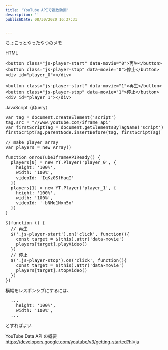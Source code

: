 ```yaml
---
title: 'YouTube APIで複数動画'
description: ''
publishDate: 08/30/2020 16:37:31


---
```

<p>ちょこっとやったやつのメモ</p>

<p>HTML</p>

<pre class="code lang-html" data-lang="html" data-unlink><span class="synIdentifier">&lt;</span><span class="synStatement">button</span><span class="synIdentifier"> </span><span class="synType">class</span><span class="synIdentifier">=</span><span class="synConstant">&quot;js-player-start&quot;</span><span class="synIdentifier"> </span><span class="synType">data</span><span class="synIdentifier">-movie=</span><span class="synConstant">&quot;0&quot;</span><span class="synIdentifier">&gt;</span>再生<span class="synIdentifier">&lt;/</span><span class="synStatement">button</span><span class="synIdentifier">&gt;</span>
<span class="synIdentifier">&lt;</span><span class="synStatement">button</span><span class="synIdentifier"> </span><span class="synType">class</span><span class="synIdentifier">=</span><span class="synConstant">&quot;js-player-stop&quot;</span><span class="synIdentifier"> </span><span class="synType">data</span><span class="synIdentifier">-movie=</span><span class="synConstant">&quot;0&quot;</span><span class="synIdentifier">&gt;</span>停止<span class="synIdentifier">&lt;/</span><span class="synStatement">button</span><span class="synIdentifier">&gt;</span>
<span class="synIdentifier">&lt;</span><span class="synStatement">div</span><span class="synIdentifier"> </span><span class="synType">id</span><span class="synIdentifier">=</span><span class="synConstant">&quot;player_0&quot;</span><span class="synIdentifier">&gt;&lt;/</span><span class="synStatement">div</span><span class="synIdentifier">&gt;</span>

<span class="synIdentifier">&lt;</span><span class="synStatement">button</span><span class="synIdentifier"> </span><span class="synType">class</span><span class="synIdentifier">=</span><span class="synConstant">&quot;js-player-start&quot;</span><span class="synIdentifier"> </span><span class="synType">data</span><span class="synIdentifier">-movie=</span><span class="synConstant">&quot;1&quot;</span><span class="synIdentifier">&gt;</span>再生<span class="synIdentifier">&lt;/</span><span class="synStatement">button</span><span class="synIdentifier">&gt;</span>
<span class="synIdentifier">&lt;</span><span class="synStatement">button</span><span class="synIdentifier"> </span><span class="synType">class</span><span class="synIdentifier">=</span><span class="synConstant">&quot;js-player-stop&quot;</span><span class="synIdentifier"> </span><span class="synType">data</span><span class="synIdentifier">-movie=</span><span class="synConstant">&quot;1&quot;</span><span class="synIdentifier">&gt;</span>停止<span class="synIdentifier">&lt;/</span><span class="synStatement">button</span><span class="synIdentifier">&gt;</span>
<span class="synIdentifier">&lt;</span><span class="synStatement">div</span><span class="synIdentifier"> </span><span class="synType">id</span><span class="synIdentifier">=</span><span class="synConstant">&quot;player_1&quot;</span><span class="synIdentifier">&gt;&lt;/</span><span class="synStatement">div</span><span class="synIdentifier">&gt;</span>
</pre>


<p>JavaScript（jQuery）</p>

<pre class="code lang-javascript" data-lang="javascript" data-unlink><span class="synIdentifier">var</span> tag = <span class="synStatement">document</span>.createElement(<span class="synConstant">'script'</span>)
tag.src = <span class="synConstant">&quot;//www.youtube.com/iframe_api&quot;</span>
<span class="synIdentifier">var</span> firstScriptTag = <span class="synStatement">document</span>.getElementsByTagName(<span class="synConstant">'script'</span>)<span class="synIdentifier">[</span>0<span class="synIdentifier">]</span>
firstScriptTag.parentNode.insertBefore(tag, firstScriptTag)

<span class="synComment">// make player array</span>
<span class="synIdentifier">var</span> players = <span class="synStatement">new</span> <span class="synType">Array</span>()

<span class="synIdentifier">function</span> onYouTubeIframeAPIReady() <span class="synIdentifier">{</span>
  players<span class="synIdentifier">[</span>0<span class="synIdentifier">]</span> = <span class="synStatement">new</span> YT.Player(<span class="synConstant">'player_0'</span>, <span class="synIdentifier">{</span>
    height: <span class="synConstant">'100%'</span>,
    width: <span class="synConstant">'100%'</span>,
    videoId: <span class="synConstant">'IqKz0SfHaqI'</span>
  <span class="synIdentifier">}</span>)
  players<span class="synIdentifier">[</span>1<span class="synIdentifier">]</span> = <span class="synStatement">new</span> YT.Player(<span class="synConstant">'player_1'</span>, <span class="synIdentifier">{</span>
    height: <span class="synConstant">'100%'</span>,
    width: <span class="synConstant">'100%'</span>,
    videoId: <span class="synConstant">'-bNMq1Nxn5o'</span>
  <span class="synIdentifier">}</span>)
<span class="synIdentifier">}</span>

$(<span class="synIdentifier">function</span> () <span class="synIdentifier">{</span>
  <span class="synComment">// 再生</span>
  $(<span class="synConstant">'.js-player-start'</span>).on(<span class="synConstant">'click'</span>, <span class="synIdentifier">function</span>()<span class="synIdentifier">{</span>
    <span class="synStatement">const</span> target = $(<span class="synIdentifier">this</span>).attr(<span class="synConstant">'data-movie'</span>)
    players<span class="synIdentifier">[</span>target<span class="synIdentifier">]</span>.playVideo()
  <span class="synIdentifier">}</span>)
  <span class="synComment">// 停止</span>
  $(<span class="synConstant">'.js-player-stop'</span>).on(<span class="synConstant">'click'</span>, <span class="synIdentifier">function</span>()<span class="synIdentifier">{</span>
    <span class="synStatement">const</span> target = $(<span class="synIdentifier">this</span>).attr(<span class="synConstant">'data-movie'</span>)
    players<span class="synIdentifier">[</span>target<span class="synIdentifier">]</span>.stopVideo()
  <span class="synIdentifier">}</span>)
<span class="synIdentifier">}</span>)
</pre>


<p>横幅をレスポンシブにするには、</p>

<pre class="code lang-javascript" data-lang="javascript" data-unlink>  ...
    height: <span class="synConstant">'100%'</span>,
    width: <span class="synConstant">'100%'</span>,
  ...
</pre>


<p>とすればよい</p>

<p>YouTube Data API の概要<br />
<a href="https://developers.google.com/youtube/v3/getting-started?hl=ja">https://developers.google.com/youtube/v3/getting-started?hl=ja</a></p>

